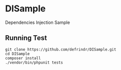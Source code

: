 # DISample
Dependencies Injection Sample

## Running Test
```
git clone https://github.com/defrindr/DISample.git
cd DISample
composer install
./vendor/bin/phpunit tests
```

